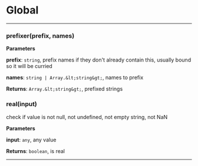 # Global





* * *

### prefixer(prefix, names) 

**Parameters**

**prefix**: `string`, prefix names if they don't already contain this,
                        usually bound so it will be curried

**names**: `string | Array.&lt;string&gt;`, names to prefix

**Returns**: `Array.&lt;string&gt;`, prefixed strings


### real(input) 

check if value is not null, not undefined, not empty string, not NaN

**Parameters**

**input**: `any`, any value

**Returns**: `boolean`, is real



* * *










